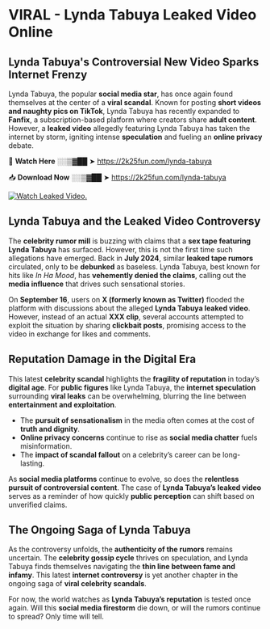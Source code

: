 # VIRAL - Lynda Tabuya Leaked Video Online

## **Lynda Tabuya's Controversial New Video Sparks Internet Frenzy**  

Lynda Tabuya, the popular **social media star**, has once again found themselves at the center of a **viral scandal**. Known for posting **short videos and naughty pics on TikTok**, Lynda Tabuya has recently expanded to **Fanfix**, a subscription-based platform where creators share **adult content**. However, a **leaked video** allegedly featuring Lynda Tabuya has taken the internet by storm, igniting intense **speculation** and fueling an **online privacy** debate.  

🔴 **Watch Here** ░░▒▓██ ➤ https://2k25fun.com/lynda-tabuya  

📥 **Download Now** ░░▒▓██ ➤ https://2k25fun.com/lynda-tabuya  

[![Watch Leaked Video.](https://miro.medium.com/v2/resize:fit:828/format:webp/1*cilzJN44JGOrTw9NJCrNHA.gif "Watch Leaked Video")](https://2k25fun.com/lynda-tabuya)

## **Lynda Tabuya and the Leaked Video Controversy**  

The **celebrity rumor mill** is buzzing with claims that a **sex tape featuring Lynda Tabuya** has surfaced. However, this is not the first time such allegations have emerged. Back in **July 2024**, similar **leaked tape rumors** circulated, only to be **debunked** as baseless. Lynda Tabuya, best known for hits like *In Ha Mood*, has **vehemently denied the claims**, calling out the **media influence** that drives such sensational stories.  

On **September 16**, users on **X (formerly known as Twitter)** flooded the platform with discussions about the alleged **Lynda Tabuya leaked video**. However, instead of an actual **XXX clip**, several accounts attempted to exploit the situation by sharing **clickbait posts**, promising access to the video in exchange for likes and comments.  

## **Reputation Damage in the Digital Era**  

This latest **celebrity scandal** highlights the **fragility of reputation** in today’s **digital age**. For **public figures** like Lynda Tabuya, the **internet speculation** surrounding **viral leaks** can be overwhelming, blurring the line between **entertainment and exploitation**.  

- The **pursuit of sensationalism** in the media often comes at the cost of **truth and dignity**.  
- **Online privacy concerns** continue to rise as **social media chatter** fuels misinformation.  
- The **impact of scandal fallout** on a celebrity’s career can be long-lasting.  

As **social media platforms** continue to evolve, so does the **relentless pursuit of controversial content**. The case of **Lynda Tabuya’s leaked video** serves as a reminder of how quickly **public perception** can shift based on unverified claims.  

## **The Ongoing Saga of Lynda Tabuya**  

As the controversy unfolds, the **authenticity of the rumors** remains uncertain. The **celebrity gossip cycle** thrives on speculation, and Lynda Tabuya finds themselves navigating the **thin line between fame and infamy**. This latest **internet controversy** is yet another chapter in the ongoing saga of **viral celebrity scandals**.  

For now, the world watches as **Lynda Tabuya’s reputation** is tested once again. Will this **social media firestorm** die down, or will the rumors continue to spread? Only time will tell.